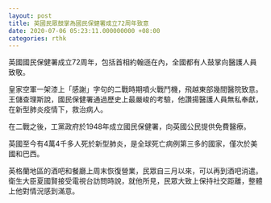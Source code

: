 ```yaml
---
layout: post
title: 英國民眾鼓掌為國民保健署成立72周年致意
date: 2020-07-06 05:23:11.000000000 +08:00
categories: rthk
---
```


英國國民保健署成立72周年，包括首相約翰遜在內，全國都有人鼓掌向醫護人員致敬。

皇家空軍一架漆上「感謝」字句的二戰時期噴火戰鬥機，飛越東部幾間醫院致意。王儲查理斯說，國民保健署通過歷史上最嚴峻的考驗，他讚揚醫護人員無私奉獻，在新型肺炎疫情下，救治病人。

在二戰之後，工黨政府於1948年成立國民保健署，向英國公民提供免費醫療。

英國至今有4萬4千多人死於新型肺炎，是全球死亡病例第三多的國家，僅次於美國和巴西。

英格蘭地區的酒吧和餐廳上周末恢復營業，民眾自三月以來，可以再到酒吧消遣。衛生大臣夏國賢接受電視台訪問時說，就他所見，民眾大致上保持社交距離，整體上他對情況感到滿意。
